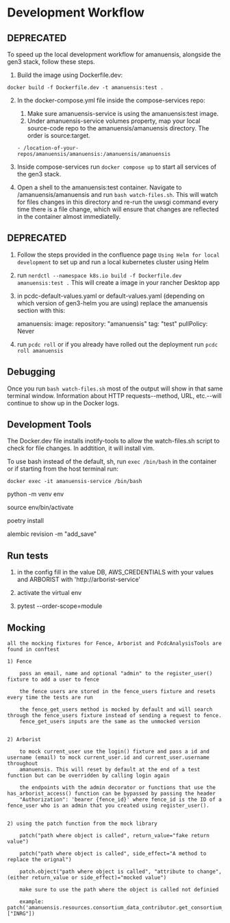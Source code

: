 # Development Workflow

## DEPRECATED ##
To speed up the local development workflow for amanuensis, alongside the gen3 stack, follow these steps.

1) Build the image using Dockerfile.dev:
```
docker build -f Dockerfile.dev -t amanuensis:test .
```

2) In the docker-compose.yml file inside the compose-services repo:

    1) Make sure amanuensis-service is using the amanuensis:test image.
    2) Under amanuensis-service volumes property, map your local source-code repo to the amanuensis/amanuensis directory. The order is source:target.

    ```
    - /location-of-your-repos/amanuensis/amanuensis:/amanuensis/amanuensis
    ``` 
    
3) Inside compose-services run ```docker compose up``` to start all services of the gen3 stack.

4) Open a shell to the amanuensis:test container. Navigate to /amanuensis/amanuensis and run ```bash watch-files.sh```. This will watch for files changes in this directory and re-run the uwsgi command every time there is a file change, which will ensure that changes are reflected in the container almost immediatelly.

## DEPRECATED ##

1) Follow the steps provided in the confluence page `Using Helm for local development` to set up and run a local kubernetes cluster using Helm 

2) run ` nerdctl --namespace k8s.io build -f Dockerfile.dev amanuensis:test . ` This will create a image in your rancher Desktop app

3) in pcdc-default-values.yaml or default-values.yaml (depending on which version of gen3-helm you are using) replace the amanuensis section with this:

    amanuensis:
        image:
            repository: "amanuensis"
            tag: "test"
            pullPolicy: Never

4) run `pcdc roll` or if you already have rolled out the deployment run `pcdc roll amanuensis`


## Debugging

Once you run ```bash watch-files.sh``` most of the output will show in that same terminal window. Information about HTTP requests--method, URL, etc.--will continue to show up in the Docker logs.

## Development Tools

The Docker.dev file installs inotify-tools to allow the watch-files.sh script to check for file changes. In addtition, it will install vim.

To use bash instead of the default, sh, run ```exec /bin/bash``` in the container or if starting from the host terminal run: 

    docker exec -it amanuensis-service /bin/bash


python -m venv env

source env/bin/activate

poetry install

alembic revision -m "add_save"

## Run tests

1) in the config fill in the value DB, AWS_CREDENTIALS with your values and ARBORIST with 'http://arborist-service'

2) activate the virtual env

3) pytest --order-scope=module

## Mocking

    all the mocking fixtures for Fence, Arborist and PcdcAnalysisTools are found in conftest

    1) Fence

        pass an email, name and optional "admin" to the register_user() fixture to add a user to fence

        the fence users are stored in the fence_users fixture and resets every time the tests are run

        the fence_get_users method is mocked by default and will search through the fence_users fixture instead of sending a request to fence.
        fence_get_users inputs are the same as the unmocked version


    2) Arborist

        to mock current_user use the login() fixture and pass a id and username (email) to mock current_user.id and current_user.username throughout
        amanuensis. This will reset by default at the end of a test function but can be overridden by calling login again
 
        the endpoints with the admin decorator or functions that use the has_arborist_access() function can be bypassed by passing the header 
        "Authorization": 'bearer {fence_id}' where fence_id is the ID of a fence_user who is an admin that you created using register_user().
    

    2) using the patch function from the mock library
    
        patch("path where object is called", return_value="fake return value")

        patch("path where object is called", side_effect="A method to replace the orignal")

        patch.object("path where object is called", "attribute to change", (either return_value or side_effect)="mocked value")

        make sure to use the path where the object is called not definied

        example: patch('amanuensis.resources.consortium_data_contributor.get_consortium_list', ["INRG"]) 
